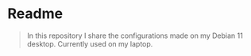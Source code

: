 # Readme

> In this repository I share the configurations made on my Debian 11 desktop. Currently used on my laptop.
